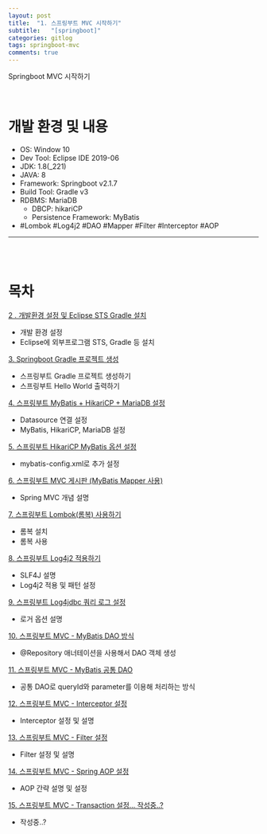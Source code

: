 ```yaml
---
layout: post
title:  "1. 스프링부트 MVC 시작하기"
subtitle:   "[springboot]"
categories: gitlog
tags: springboot-mvc
comments: true
---
```


Springboot MVC 시작하기

<br>


# 개발 환경 및 내용

- OS: Window 10
- Dev Tool: Eclipse IDE 2019-06
- JDK: 1.8(_221)
- JAVA: 8
- Framework: Springboot v2.1.7
- Build Tool: Gradle v3
- RDBMS: MariaDB
	+ DBCP: hikariCP
	+ Persistence Framework: MyBatis
- #Lombok #Log4j2 #DAO #Mapper #Filter #Interceptor #AOP

---

<br><br>

# 목차

[2 . 개발환경 설정 및 Eclipse STS Gradle 설치](https://linked2ev.github.io/gitlog/2019/08/19/springboot-mvc-2-%EA%B0%9C%EB%B0%9C%ED%99%98%EA%B2%BD-%EC%84%A4%EC%A0%95-%EB%B0%8F-Eclipse-STS-Gradle-%EC%84%A4%EC%B9%98/)
+ 개발 환경 설정
+ Eclipse에 외부프로그램 STS, Gradle 등 설치


[3. Springboot Gradle 프로젝트 생성](https://linked2ev.github.io/gitlog/2019/08/19/springboot-mvc-3-springboot-gradle-%ED%94%84%EB%A1%9C%EC%A0%9D%ED%8A%B8-%EC%83%9D%EC%84%B1/)
+ 스프링부트 Gradle 프로젝트 생성하기
+ 스프링부트 Hello World 출력하기 


[4. 스프링부트 MyBatis + HikariCP + MariaDB 설정](https://linked2ev.github.io/gitlog/2019/08/21/springboot-mvc-4-%EC%8A%A4%ED%94%84%EB%A7%81%EB%B6%80%ED%8A%B8-MyBatis-+-HikariCP-+-MariaDB-%EC%84%A4%EC%A0%95/)
+ Datasource 연결 설정
+ MyBatis, HikariCP, MariaDB 설정


[5. 스프링부트 HikariCP MyBatis 옵션 설정](https://linked2ev.github.io/gitlog/2019/08/22/springboot-mvc-5-%EC%8A%A4%ED%94%84%EB%A7%81%EB%B6%80%ED%8A%B8-HikariCP-MyBatis-%EC%98%B5%EC%85%98-%EC%84%A4%EC%A0%95/)
+ mybatis-config.xml로 추가 설정


[6. 스프링부트 MVC 게시판 (MyBatis Mapper 사용)](https://linked2ev.github.io/gitlog/2019/08/23/springboot-mvc-6-%EC%8A%A4%ED%94%84%EB%A7%81%EB%B6%80%ED%8A%B8-MVC-%EA%B2%8C%EC%8B%9C%ED%8C%90-(MyBatis-Mapper)/)
+ Spring MVC 개념 설명


[7. 스프링부트 Lombok(롬복) 사용하기](https://linked2ev.github.io/gitlog/2019/08/25/springboot-mvc-7-%EC%8A%A4%ED%94%84%EB%A7%81%EB%B6%80%ED%8A%B8-Lombok(%EB%A1%AC%EB%B3%B5)-%EC%82%AC%EC%9A%A9%ED%95%98%EA%B8%B0/)
+ 롬복 설치
+ 롬복 사용


[8. 스프링부트 Log4j2 적용하기](https://linked2ev.github.io/gitlog/2019/08/26/springboot-mvc-8-%EC%8A%A4%ED%94%84%EB%A7%81%EB%B6%80%ED%8A%B8-Log4j2-%EC%A0%81%EC%9A%A9%ED%95%98%EA%B8%B0/)
+ SLF4J 설명
+ Log4j2 적용 및 패턴 설정


[9. 스프링부트 Log4jdbc 쿼리 로그 설정](https://linked2ev.github.io/gitlog/2019/08/27/springboot-mvc-9-%EC%8A%A4%ED%94%84%EB%A7%81%EB%B6%80%ED%8A%B8-Log4jdbc-%EC%BF%BC%EB%A6%AC-%EB%A1%9C%EA%B7%B8-%EC%84%A4%EC%A0%95/)
+ 로거 옵션 설명


[10. 스프링부트 MVC - MyBatis DAO 방식](https://linked2ev.github.io/gitlog/2019/09/11/springboot-mvc-10-%EC%8A%A4%ED%94%84%EB%A7%81%EB%B6%80%ED%8A%B8-MVC-MyBatis-DAO-%EB%B0%A9%EC%8B%9D/)
+ @Repository 애너테이션을 사용해서 DAO 객체 생성


[11. 스프링부트 MVC - MyBatis 공통 DAO](https://linked2ev.github.io/gitlog/2019/09/11/springboot-mvc-11-%EC%8A%A4%ED%94%84%EB%A7%81%EB%B6%80%ED%8A%B8-MVC-MyBatis-%EA%B3%B5%ED%86%B5-DAO/)
+ 공통 DAO로 queryId와 parameter를 이용해 처리하는 방식


[12. 스프링부트 MVC - Interceptor 설정](https://linked2ev.github.io/gitlog/2019/09/15/springboot-mvc-12-%EC%8A%A4%ED%94%84%EB%A7%81%EB%B6%80%ED%8A%B8-MVC-Interceptor-%EC%84%A4%EC%A0%95/)
+ Interceptor 설정 및 설명


[13. 스프링부트 MVC - Filter 설정](https://linked2ev.github.io/gitlog/2019/09/15/springboot-mvc-13-%EC%8A%A4%ED%94%84%EB%A7%81%EB%B6%80%ED%8A%B8-MVC-Filter-%EC%84%A4%EC%A0%95/)
+ Filter 설정 및 설명


[14. 스프링부트 MVC - Spring AOP 설정](https://linked2ev.github.io/gitlog/2019/09/22/springboot-mvc-14-%EC%8A%A4%ED%94%84%EB%A7%81%EB%B6%80%ED%8A%B8-MVC-Spring-AOP-%EC%84%A4%EC%A0%95/)
+ AOP 간략 설명 및 설정


[15. 스프링부트 MVC - Transaction 설정... 작성중..?](#)
+ 작성중..?